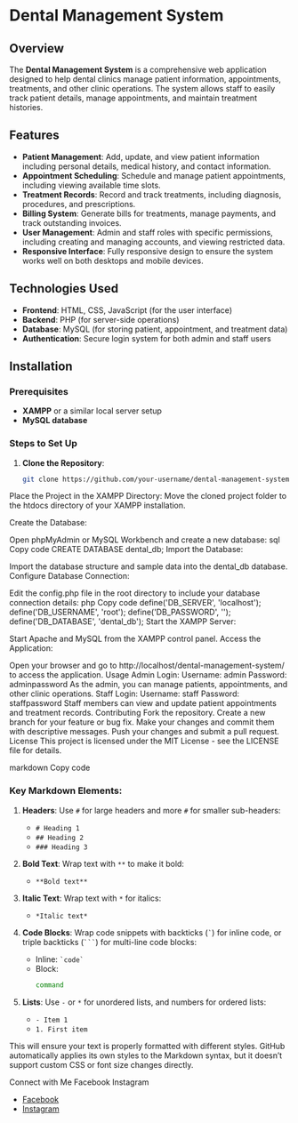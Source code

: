 # Dental Management System

## Overview

The **Dental Management System** is a comprehensive web application designed to help dental clinics manage patient information, appointments, treatments, and other clinic operations. The system allows staff to easily track patient details, manage appointments, and maintain treatment histories.

## Features

- **Patient Management**: Add, update, and view patient information including personal details, medical history, and contact information.
- **Appointment Scheduling**: Schedule and manage patient appointments, including viewing available time slots.
- **Treatment Records**: Record and track treatments, including diagnosis, procedures, and prescriptions.
- **Billing System**: Generate bills for treatments, manage payments, and track outstanding invoices.
- **User Management**: Admin and staff roles with specific permissions, including creating and managing accounts, and viewing restricted data.
- **Responsive Interface**: Fully responsive design to ensure the system works well on both desktops and mobile devices.

## Technologies Used

- **Frontend**: HTML, CSS, JavaScript (for the user interface)
- **Backend**: PHP (for server-side operations)
- **Database**: MySQL (for storing patient, appointment, and treatment data)
- **Authentication**: Secure login system for both admin and staff users

## Installation

### Prerequisites

- **XAMPP** or a similar local server setup
- **MySQL database**

### Steps to Set Up

1. **Clone the Repository**:
   ```bash
   git clone https://github.com/your-username/dental-management-system.git
Place the Project in the XAMPP Directory: Move the cloned project folder to the htdocs directory of your XAMPP installation.

Create the Database:

Open phpMyAdmin or MySQL Workbench and create a new database:
sql
Copy code
CREATE DATABASE dental_db;
Import the Database:

Import the database structure and sample data into the dental_db database.
Configure Database Connection:

Edit the config.php file in the root directory to include your database connection details:
php
Copy code
define('DB_SERVER', 'localhost');
define('DB_USERNAME', 'root');
define('DB_PASSWORD', '');
define('DB_DATABASE', 'dental_db');
Start the XAMPP Server:

Start Apache and MySQL from the XAMPP control panel.
Access the Application:

Open your browser and go to http://localhost/dental-management-system/ to access the application.
Usage
Admin Login:
Username: admin
Password: adminpassword
As the admin, you can manage patients, appointments, and other clinic operations.
Staff Login:
Username: staff
Password: staffpassword
Staff members can view and update patient appointments and treatment records.
Contributing
Fork the repository.
Create a new branch for your feature or bug fix.
Make your changes and commit them with descriptive messages.
Push your changes and submit a pull request.
License
This project is licensed under the MIT License - see the LICENSE file for details.

markdown
Copy code

### Key Markdown Elements:

1. **Headers**: Use `#` for large headers and more `#` for smaller sub-headers:
   - `# Heading 1`
   - `## Heading 2`
   - `### Heading 3`
   
2. **Bold Text**: Wrap text with `**` to make it bold:
   - `**Bold text**`
   
3. **Italic Text**: Wrap text with `*` for italics:
   - `*Italic text*`
   
4. **Code Blocks**: Wrap code snippets with backticks (`` ` ``) for inline code, or triple backticks (```` ``` ````) for multi-line code blocks:
   - Inline: `` `code` ``
   - Block: 
     ```bash
     command
     ```

5. **Lists**: Use `-` or `*` for unordered lists, and numbers for ordered lists:
   - `- Item 1`
   - `1. First item`

This will ensure your text is properly formatted with different styles. GitHub automatically applies its own styles to the Markdown syntax, but it doesn’t support custom CSS or font size changes directly.




Connect with Me
Facebook
Instagram
- [Facebook](https://www.facebook.com/eita.rohan)
- [Instagram](https://www.instagram.com/rohan.rusho)




